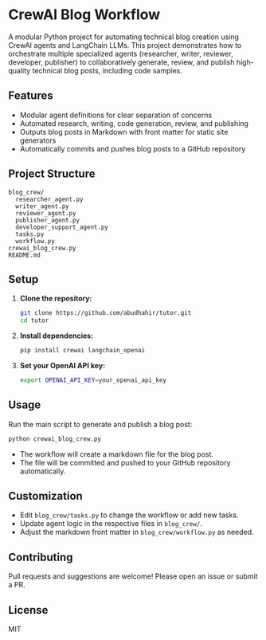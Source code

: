 # CrewAI Blog Workflow

A modular Python project for automating technical blog creation using CrewAI agents and LangChain LLMs. This project demonstrates how to orchestrate multiple specialized agents (researcher, writer, reviewer, developer, publisher) to collaboratively generate, review, and publish high-quality technical blog posts, including code samples.

## Features
- Modular agent definitions for clear separation of concerns
- Automated research, writing, code generation, review, and publishing
- Outputs blog posts in Markdown with front matter for static site generators
- Automatically commits and pushes blog posts to a GitHub repository

## Project Structure
```
blog_crew/
  researcher_agent.py
  writer_agent.py
  reviewer_agent.py
  publisher_agent.py
  developer_support_agent.py
  tasks.py
  workflow.py
crewai_blog_crew.py
README.md
```

## Setup
1. **Clone the repository:**
   ```bash
   git clone https://github.com/abudhahir/tutor.git
   cd tutor
   ```
2. **Install dependencies:**
   ```bash
   pip install crewai langchain_openai
   ```
3. **Set your OpenAI API key:**
   ```bash
   export OPENAI_API_KEY=your_openai_api_key
   ```

## Usage
Run the main script to generate and publish a blog post:
```bash
python crewai_blog_crew.py
```
- The workflow will create a markdown file for the blog post.
- The file will be committed and pushed to your GitHub repository automatically.

## Customization
- Edit `blog_crew/tasks.py` to change the workflow or add new tasks.
- Update agent logic in the respective files in `blog_crew/`.
- Adjust the markdown front matter in `blog_crew/workflow.py` as needed.

## Contributing
Pull requests and suggestions are welcome! Please open an issue or submit a PR.

## License
MIT 